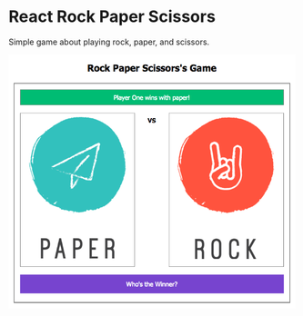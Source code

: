 # React Rock Paper Scissors

Simple game about playing rock, paper, and scissors.

![alt text](https://github.com/ekoteguhw/react-rock-paper-scissors/raw/master/screenshoot.png 'Screenshoot')
